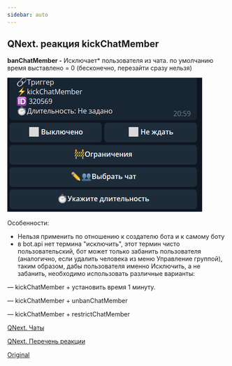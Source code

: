 ```yaml
---
sidebar: auto
---
```


## QNext. реакция kickChatMember

**banChatMember -** Исключает* пользователя из чата. по умолчанию время выставлено = 0 (бесконечно, перезайти сразу нельзя)

![](./1.png)



Особенности:
* Нельзя применить по отношению к создателю бота и к самому боту
* в bot.api нет термина "исключить", этот термин чисто пользовательский, бот может только забанить пользователя (аналогично, если удалить человека из меню Управление группой), таким образом, дабы пользователя именно Исключить, а не забанить, необходимо использовать различные варианты:

— kickChatMember + установить время 1 минуту.

— kickChatMember + unbanChatMember

— kickChatMember + restrictChatMember



[QNext. Чаты](/docs-test/ph/admin/chat-about)

[QNext. Перечень реакции](/docs-test/ph/reactions)



[Original](https://telegra.ph/QNext-admin-reaction-kickChatMember-05-07)